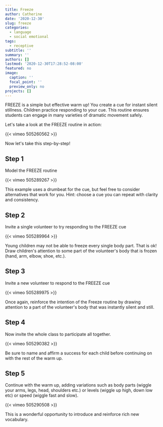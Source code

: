 ```yaml
---
title: Freeze
author: Catherine
date: '2020-12-30'
slug: freeze
categories:
  - language
  - social emotional
tags:
  - receptive
subtitle: ''
summary: ''
authors: []
lastmod: '2020-12-30T17:28:52-08:00'
featured: no
image:
  caption: ''
  focal_point: ''
  preview_only: no
projects: []
---
```

FREEZE is a simple but effective warm up! You create a cue for instant silent stillness. Children practice responding to your cue. This routine ensures students can engage in many varieties of dramatic movement safely.

Let's take a look at the FREEZE routine in action:

{{< vimeo 505260562 >}}

Now let's take this step-by-step!

## Step 1

Model the FREEZE routine

{{< vimeo 505289267 >}}

This example uses a drumbeat for the cue, but feel free to consider alternatives that work for you. Hint: choose a cue you can repeat with clarity and consistency.

## Step 2 

Invite a single volunteer to try responding to the FREEZE cue

{{< vimeo 505289964 >}}

Young children may not be able to freeze every single body part. That is ok! Draw children's attention to some part of the volunteer's body that is frozen (hand, arm, elbow, shoe, etc.). 

## Step 3

Invite a new volunteer to respond to the FREEZE cue

{{< vimeo 505289975 >}}

Once again, reinforce the intention of the Freeze routine by drawing attention to a part of the volunteer's body that was instantly silent and still.

## Step 4

Now invite the whole class to participate all together.  

{{< vimeo 505290382 >}}

Be sure to name and affirm a success for each child before continuing on with the rest of the warm up. 

## Step 5

Continue with the warm up, adding variations such as body parts (wiggle your arms, legs, head, shoulders etc.) or levels (wiggle up high, down low etc) or speed (wiggle fast and slow).  

{{< vimeo 505290508 >}}

This is a wonderful opportunity to introduce and reinforce rich new vocabulary.   
